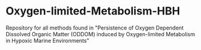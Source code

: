 # Oxygen-limited-Metabolism-HBH
Repository for all methods found in "Persistence of Oxygen Dependent Dissolved Organic Matter (ODDOM) induced by Oxygen-limited Metabolism in Hypoxic Marine Environments"
